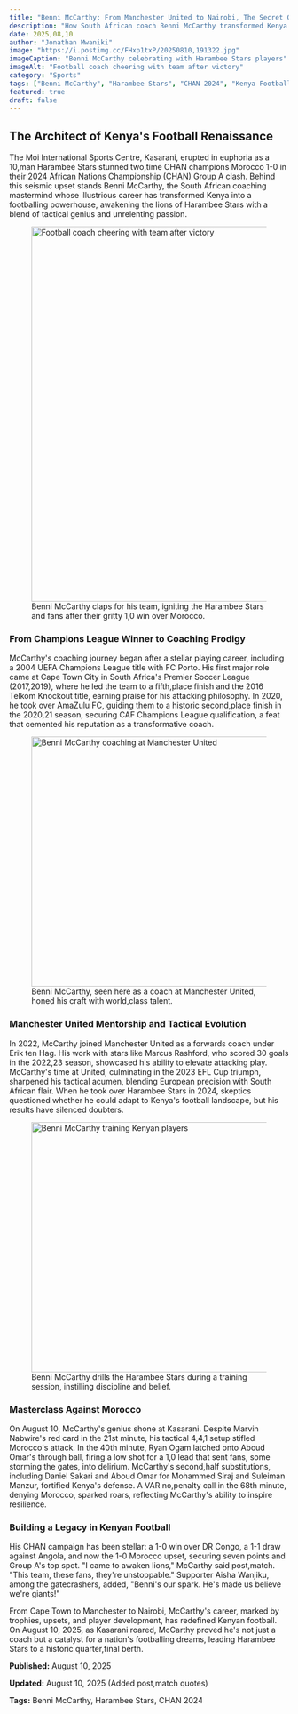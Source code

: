 ```yaml
---
title: "Benni McCarthy: From Manchester United to Nairobi, The Secret Genius Behind Harambee Stars' Shocking 1-0 Triumph!"
description: "How South African coach Benni McCarthy transformed Kenya's national team into CHAN 2024 contenders with tactical brilliance"
date: 2025,08,10
author: "Jonathan Mwaniki"
image: "https://i.postimg.cc/FHxp1txP/20250810,191322.jpg"
imageCaption: "Benni McCarthy celebrating with Harambee Stars players"
imageAlt: "Football coach cheering with team after victory"
category: "Sports"
tags: ["Benni McCarthy", "Harambee Stars", "CHAN 2024", "Kenya Football", "Morocco Match"]
featured: true
draft: false
---
```


<div class="article,content">

## The Architect of Kenya's Football Renaissance

The Moi International Sports Centre, Kasarani, erupted in euphoria as a 10,man Harambee Stars stunned two,time CHAN champions Morocco 1-0 in their 2024 African Nations Championship (CHAN) Group A clash. Behind this seismic upset stands Benni McCarthy, the South African coaching mastermind whose illustrious career has transformed Kenya into a footballing powerhouse, awakening the lions of Harambee Stars with a blend of tactical genius and unrelenting passion.

<figure class="featured,image">
  <img 
    src="https://i.postimg.cc/FHxp1txP/20250810,191322.jpg" 
    alt="Football coach cheering with team after victory"
    loading="lazy"
    width="1200"
    height="675"
  />
  <figcaption>Benni McCarthy claps for his team, igniting the Harambee Stars and fans after their gritty 1,0 win over Morocco.</figcaption>
</figure>

### From Champions League Winner to Coaching Prodigy

McCarthy's coaching journey began after a stellar playing career, including a 2004 UEFA Champions League title with FC Porto. His first major role came at Cape Town City in South Africa's Premier Soccer League (2017,2019), where he led the team to a fifth,place finish and the 2016 Telkom Knockout title, earning praise for his attacking philosophy. In 2020, he took over AmaZulu FC, guiding them to a historic second,place finish in the 2020,21 season, securing CAF Champions League qualification, a feat that cemented his reputation as a transformative coach.

<figure class="content,image">
  <img 
    src="https://i.postimg.cc/dDPkj1J8/benni,mccarthy,scaled,e1727799092486.jpg" 
    alt="Benni McCarthy coaching at Manchester United"
    loading="lazy"
    width="800"
    height="450"
  />
  <figcaption>Benni McCarthy, seen here as a coach at Manchester United, honed his craft with world,class talent.</figcaption>
</figure>

### Manchester United Mentorship and Tactical Evolution

In 2022, McCarthy joined Manchester United as a forwards coach under Erik ten Hag. His work with stars like Marcus Rashford, who scored 30 goals in the 2022,23 season, showcased his ability to elevate attacking play. McCarthy's time at United, culminating in the 2023 EFL Cup triumph, sharpened his tactical acumen, blending European precision with South African flair. When he took over Harambee Stars in 2024, skeptics questioned whether he could adapt to Kenya's football landscape, but his results have silenced doubters.

<figure class="content,image">
  <img 
    src="https://i.postimg.cc/VN19c7Qj/2b756baf,22ff,49ba,8dde,280bd19bc2eb.jpg" 
    alt="Benni McCarthy training Kenyan players"
    loading="lazy"
    width="800"
    height="450"
  />
  <figcaption>Benni McCarthy drills the Harambee Stars during a training session, instilling discipline and belief.</figcaption>
</figure>

### Masterclass Against Morocco

On August 10, McCarthy's genius shone at Kasarani. Despite Marvin Nabwire's red card in the 21st minute, his tactical 4,4,1 setup stifled Morocco's attack. In the 40th minute, Ryan Ogam latched onto Aboud Omar's through ball, firing a low shot for a 1,0 lead that sent fans, some storming the gates, into delirium. McCarthy's second,half substitutions, including Daniel Sakari and Aboud Omar for Mohammed Siraj and Suleiman Manzur, fortified Kenya's defense. A VAR no,penalty call in the 68th minute, denying Morocco, sparked roars, reflecting McCarthy's ability to inspire resilience.

### Building a Legacy in Kenyan Football

His CHAN campaign has been stellar: a 1-0 win over DR Congo, a 1-1 draw against Angola, and now the 1-0 Morocco upset, securing seven points and Group A's top spot. "I came to awaken lions," McCarthy said post,match. "This team, these fans, they're unstoppable." Supporter Aisha Wanjiku, among the gatecrashers, added, "Benni's our spark. He's made us believe we're giants!"

From Cape Town to Manchester to Nairobi, McCarthy's career, marked by trophies, upsets, and player development, has redefined Kenyan football. On August 10, 2025, as Kasarani roared, McCarthy proved he's not just a coach but a catalyst for a nation's footballing dreams, leading Harambee Stars to a historic quarter,final berth.

<div class="article,meta">
  <p><strong>Published:</strong> August 10, 2025</p>
  <p><strong>Updated:</strong> August 10, 2025 (Added post,match quotes)</p>
  <p><strong>Tags:</strong> Benni McCarthy, Harambee Stars, CHAN 2024</p>
</div>

</div>